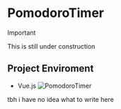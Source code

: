 # PomodoroTimer
> [!IMPORTANT]
> This is still under construction

## Project Enviroment
- Vue.js 
![PomodoroTimer](https://github.com/user-attachments/assets/abf83bf0-b982-4a02-9910-23e8b4e6415a)

<span>tbh i have no idea what to write here</span>
